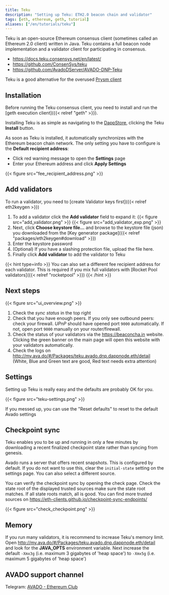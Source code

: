 ```yaml
---
title: Teku
description: "Setting up Teku: ETH2.0 beacon chain and validator"
tags: [eth, ethereum, geth, tutorial]
aliases: ["/en/tutorials/teku"]
---
```


Teku is an open-source Ethereum consensus client (sometimes called an Ethereum 2.0 client) written in Java. Teku contains a full beacon node implementation and a validator client for participating in consensus.

* https://docs.teku.consensys.net/en/latest/
* https://github.com/ConsenSys/teku
* https://github.com/AvadoDServer/AVADO-DNP-Teku

Teku is a good alternative for the overused [Prysm client](/en/tutorials/prysmvalidator)

## Installation

Before running the Teku consensus client, you need to install and run the [geth execution client]({{< relref "geth" >}}).

Installing Teku is as simple as navigating to the [DappStore](http://my.ava.do/#/installer), clicking the Teku **Install** button.

As soon as Teku is installed, it automatically synchronizes with the Ethereum beacon chain network. The only setting you have to configure is the **Default recipient address**:

* Click red warning message to open the **Settings** page
* Enter your Ethereum address and click **Apply Settings**

{{< figure src="fee_recipient_address.png" >}}


## Add validators

To run a validator, you need to [create Validator keys first]({{< relref eth2keygen >}})

1. To add a validator click the **Add validator** field to expand it:
   {{< figure src="add_validator.png" >}}
   {{< figure src="add_validator_exp.png" >}}
2. Next, click **Choose keystore file...** and browse to the keystore file (json) you downloaded from the [Key generator package]({{< relref "packages/eth2keygen#download" >}})
3. Enter the keystore password
4. (Optional) If you have a slashing protection file, upload the file here.
5. Finally click **Add validator** to add the validator to Teku

{{< hint type=info >}}
You can also set a different fee recipient address for each validator. This is required if you mix full validators with [Rocket Pool validators]({{< relref "rocketpool" >}})
{{< /hint >}}

## Next steps

{{< figure src="ui_overview.png" >}}

1. Check the _sync status_ in the top right
2. Check that you have enough peers. If you only see outbound peers: check your firewall. _UPnP_ should have opened port `9000` automatically. If not, open port `9000` manually on your router/firewall.
3. Check the status of your validators via  the <https://beaconcha.in> website. Clicking the green banner on the main page will open this website with your validators automatically.
4. Check the logs on <http://my.ava.do/#/Packages/teku.avado.dnp.dappnode.eth/detail> (White, Blue and Green text are good, Red text needs extra attention)

## Settings

Setting up Teku is really easy and the defaults are probably OK for you.

{{< figure src="teku-settings.png" >}}

If you messed up, you can use the "Reset defaults" to reset to the default Avado settings

## Checkpoint sync

Teku enables you to be up and running in only a few minutes by downloading a recent finalized checkpoint state rather than syncing from genesis.

Avado runs a server that offers recent snapshots. This is configured by default.
If you do not want to use this, clear the `initial-state` setting on the settings page. You can also select a different source.

You can verify the checkpoint sync by opening the check page. 
Check the state root of the displayed trusted sources make sure the state root matches. If all state roots match, all is good. You can find more trusted sources on <https://eth-clients.github.io/checkpoint-sync-endpoints/>

{{< figure src="check_checkpoint.png" >}}


## Memory

If you run many validators, it is recommend to increase Teku's memory limit. Open <http://my.ava.do/#/Packages/teku.avado.dnp.dappnode.eth/detail> and look for the **JAVA_OPTS** environment variable. Next  increase the default `-Xmx3g` (i.e. maximum 3 gigabytes of 'heap space') to `-Xmx5g` (i.e. maximum 5 gigabytes of 'heap space')


## AVADO support channel
Telegram: [AVADO - Ethereum Club](https://t.me/joinchat/IdBKSAiIvw-q1-1p)